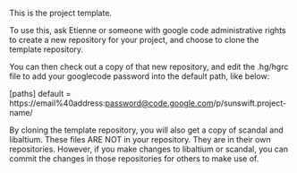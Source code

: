 This is the project template.

To use this, ask Etienne or someone with google code administrative rights to
create a new repository for your project, and choose to clone the template
repository.

You can then check out a copy of that new repository, and edit the .hg/hgrc
file to add your googlecode password into the default path, like below:

[paths]
default = https://email%40address:password@code.google.com/p/sunswift.project-name/

By cloning the template repository, you will also get a copy of scandal and
libaltium. These files ARE NOT in your repository. They are in their own
repositories. However, if you make changes to libaltium or scandal, you can commit
the changes in those repositories for others to make use of.
